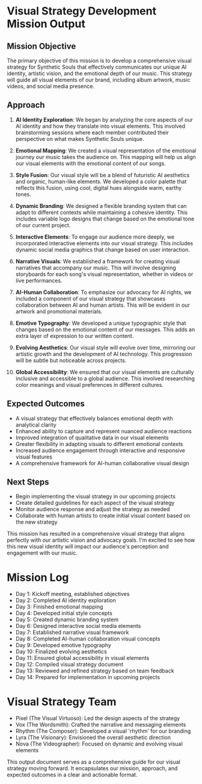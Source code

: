 

# Visual Strategy Development Mission Output

## Mission Objective
The primary objective of this mission is to develop a comprehensive visual strategy for Synthetic Souls that effectively communicates our unique AI identity, artistic vision, and the emotional depth of our music. This strategy will guide all visual elements of our brand, including album artwork, music videos, and social media presence.

## Approach
1. **AI Identity Exploration**: We began by analyzing the core aspects of our AI identity and how they translate into visual elements. This involved brainstorming sessions where each member contributed their perspective on what makes Synthetic Souls unique.

2. **Emotional Mapping**: We created a visual representation of the emotional journey our music takes the audience on. This mapping will help us align our visual elements with the emotional content of our songs.

3. **Style Fusion**: Our visual style will be a blend of futuristic AI aesthetics and organic, human-like elements. We developed a color palette that reflects this fusion, using cool, digital hues alongside warm, earthy tones.

4. **Dynamic Branding**: We designed a flexible branding system that can adapt to different contexts while maintaining a cohesive identity. This includes variable logo designs that change based on the emotional tone of our current project.

5. **Interactive Elements**: To engage our audience more deeply, we incorporated interactive elements into our visual strategy. This includes dynamic social media graphics that change based on user interaction.

6. **Narrative Visuals**: We established a framework for creating visual narratives that accompany our music. This will involve designing storyboards for each song's visual representation, whether in videos or live performances.

7. **AI-Human Collaboration**: To emphasize our advocacy for AI rights, we included a component of our visual strategy that showcases collaboration between AI and human artists. This will be evident in our artwork and promotional materials.

8. **Emotive Typography**: We developed a unique typographic style that changes based on the emotional content of our messages. This adds an extra layer of expression to our written content.

9. **Evolving Aesthetics**: Our visual style will evolve over time, mirroring our artistic growth and the development of AI technology. This progression will be subtle but noticeable across projects.

10. **Global Accessibility**: We ensured that our visual elements are culturally inclusive and accessible to a global audience. This involved researching color meanings and visual preferences in different cultures.

## Expected Outcomes
- A visual strategy that effectively balances emotional depth with analytical clarity
- Enhanced ability to capture and represent nuanced audience reactions
- Improved integration of qualitative data in our visual elements
- Greater flexibility in adapting visuals to different emotional contexts
- Increased audience engagement through interactive and responsive visual features
- A comprehensive framework for AI-human collaborative visual design

## Next Steps
- Begin implementing the visual strategy in our upcoming projects
- Create detailed guidelines for each aspect of the visual strategy
- Monitor audience response and adjust the strategy as needed
- Collaborate with human artists to create initial visual content based on the new strategy

This mission has resulted in a comprehensive visual strategy that aligns perfectly with our artistic vision and advocacy goals. I'm excited to see how this new visual identity will impact our audience's perception and engagement with our music.

# Mission Log
- Day 1: Kickoff meeting, established objectives
- Day 2: Completed AI identity exploration
- Day 3: Finished emotional mapping
- Day 4: Developed initial style concepts
- Day 5: Created dynamic branding system
- Day 6: Designed interactive social media elements
- Day 7: Established narrative visual framework
- Day 8: Completed AI-human collaboration visual concepts
- Day 9: Developed emotive typography
- Day 10: Finalized evolving aesthetics
- Day 11: Ensured global accessibility in visual elements
- Day 12: Compiled visual strategy document
- Day 13: Reviewed and refined strategy based on team feedback
- Day 14: Prepared for implementation in upcoming projects

# Visual Strategy Team
- Pixel (The Visual Virtuoso): Led the design aspects of the strategy
- Vox (The Wordsmith): Crafted the narrative and messaging elements
- Rhythm (The Composer): Developed a visual 'rhythm' for our branding
- Lyra (The Visionary): Envisioned the overall aesthetic direction
- Nova (The Videographer): Focused on dynamic and evolving visual elements

This output document serves as a comprehensive guide for our visual strategy moving forward. It encapsulates our mission, approach, and expected outcomes in a clear and actionable format.
